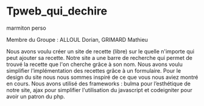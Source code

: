 # Tpweb_qui_dechire
marmiton perso


Membre du Groupe : ALLOUL Dorian, GRIMARD Mathieu

Nous avons voulu créer un site de recette (libre) sur le quelle n'importe qui peut ajouter sa recette. 
Notre site a une barre de recherche qui permet de trouvé la recette que l'on cherche grâce à son nom. 
Nous avons voulu simplifier l’implémentation des recettes grâce à un formulaire. 
Pour le design du site nous nous sommes inspiré de ce que vous nous aviez montré en cours. 
Nous avons utilisé des frameworks : bulma pour l’esthétique de notre site, ajax pour simplifier l'utilisation du javascript et codeigniter pour avoir un patron du php.
